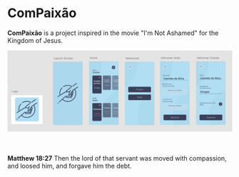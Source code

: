 # ComPaixão
**ComPaixão** is a project inspired in the movie "I'm Not Ashamed" for the Kingdom of Jesus.


<img src="./design/preview.png"/>


<br>
<br>
<br>

**Matthew 18:27**
Then the lord of that servant was moved with compassion, and loosed him, and forgave him the debt. 
